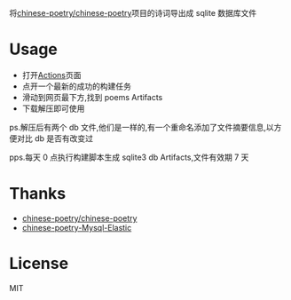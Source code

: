 将[chinese-poetry/chinese-poetry](https://github.com/chinese-poetry/chinese-poetry)项目的诗词导出成 sqlite 数据库文件

# Usage

- 打开[Actions](https://github.com/Sloaix/ChinesePoetryToSqlite/actions)页面
- 点开一个最新的成功的构建任务
- 滑动到网页最下方,找到 poems Artifacts
- 下载解压即可使用

ps.解压后有两个 db 文件,他们是一样的,有一个重命名添加了文件摘要信息,以方便对比 db 是否有改变过

pps.每天 0 点执行构建脚本生成 sqlite3 db Artifacts,文件有效期 7 天

# Thanks

- [chinese-poetry/chinese-poetry](https://github.com/chinese-poetry/chinese-poetry)
- [chinese-poetry-Mysql-Elastic](https://github.com/yishui01/chinese-poetry-Mysql-Elastic)

# License

MIT
